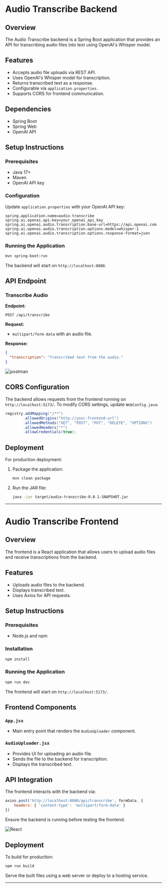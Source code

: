 # Audio Transcribe Backend

## Overview
The Audio Transcribe backend is a Spring Boot application that provides an API for transcribing audio files into text using OpenAI's Whisper model.

## Features
- Accepts audio file uploads via REST API.
- Uses OpenAI's Whisper model for transcription.
- Returns transcribed text as a response.
- Configurable via `application.properties`.
- Supports CORS for frontend communication.

## Dependencies
- Spring Boot
- Spring Web
- OpenAI API

## Setup Instructions
### Prerequisites
- Java 17+
- Maven
- OpenAI API key

### Configuration
Update `application.properties` with your OpenAI API key:
```properties
spring.application.name=audio-transcribe
spring.ai.openai.api-key=your_openai_api_key
spring.ai.openai.audio.transcription.base-url=https://api.openai.com
spring.ai.openai.audio.transcription.options.model=whisper-1
spring.ai.openai.audio.transcription.options.response-format=json
```

### Running the Application
```sh
mvn spring-boot:run
```
The backend will start on `http://localhost:8080`.

## API Endpoint
### Transcribe Audio
**Endpoint:**
```
POST /api/transcribe
```
**Request:**
- `multipart/form-data` with an audio file.

**Response:**
```json
{
  "transcription": "Transcribed text from the audio."
}
```
![postman](https://github.com/user-attachments/assets/ac015d4f-e208-423d-9eb2-778a4b741047)

## CORS Configuration
The backend allows requests from the frontend running on `http://localhost:5173/`.
To modify CORS settings, update `WebConfig.java`:
```java
registry.addMapping("/**")
        .allowedOrigins("http://your-frontend-url")
        .allowedMethods("GET", "POST", "PUT", "DELETE", "OPTIONS")
        .allowedHeaders("*")
        .allowCredentials(true);
```


## Deployment
For production deployment:
1. Package the application:
   ```sh
   mvn clean package
   ```
2. Run the JAR file:
   ```sh
   java -jar target/audio-transcribe-0.0.1-SNAPSHOT.jar
   ```

---

# Audio Transcribe Frontend

## Overview
The frontend is a React application that allows users to upload audio files and receive transcriptions from the backend.

## Features
- Uploads audio files to the backend.
- Displays transcribed text.
- Uses Axios for API requests.

## Setup Instructions
### Prerequisites
- Node.js and npm

### Installation
```sh
npm install
```

### Running the Application
```sh
npm run dev
```

The frontend will start on `http://localhost:5173/`.

## Frontend Components
### `App.jsx`
- Main entry point that renders the `AudioUploader` component.

### `AudioUploader.jsx`
- Provides UI for uploading an audio file.
- Sends the file to the backend for transcription.
- Displays the transcribed text.

## API Integration
The frontend interacts with the backend via:
```js
axios.post('http://localhost:8080/api/transcribe', formData, {
    headers: { 'content-type': 'multipart/form-data' }
})
```
Ensure the backend is running before testing the frontend.

![React](https://github.com/user-attachments/assets/70f0011a-d563-4e32-9ab4-026edbe05d9b)

## Deployment
To build for production:
```sh
npm run build
```
Serve the built files using a web server or deploy to a hosting service.

---

